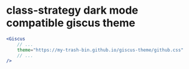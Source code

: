 # class-strategy dark mode compatible giscus theme

```jsx
<Giscus
    // ...
    theme="https://my-trash-bin.github.io/giscus-theme/github.css"
    // ...
/>
```
